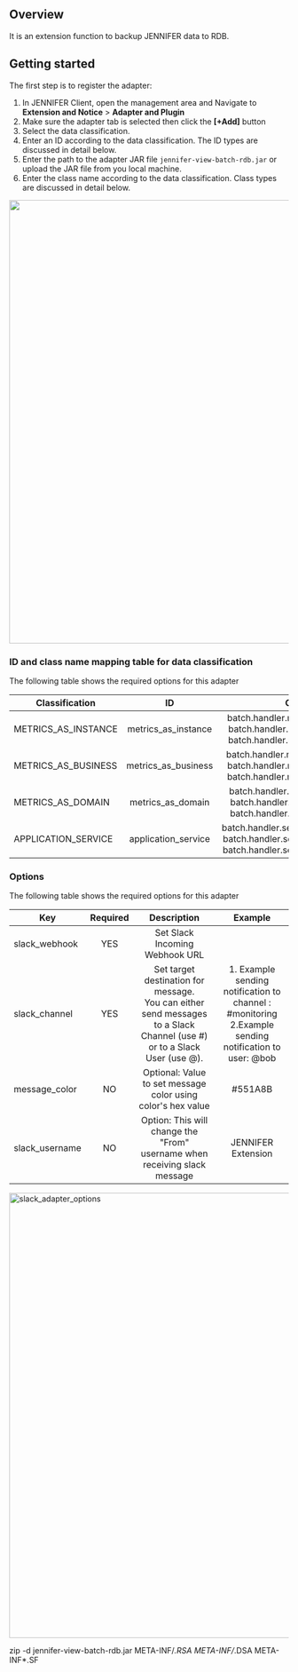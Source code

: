 ## Overview
It is an extension function to backup JENNIFER data to RDB.

## Getting started

The first step is to register the adapter: 
1. In JENNIFER Client, open the management area and Navigate to  **Extension and Notice** > **Adapter and Plugin**
2. Make sure the adapter tab is selected then click the **[+Add]** button
3. Select the data classification.
4. Enter an ID according to the data classification. The ID types are discussed in detail below.
5. Enter the path to the adapter JAR file ``jennifer-view-batch-rdb.jar`` or upload the JAR file from you local machine.
6. Enter the class name according to the data classification. Class types are discussed in detail below.
 

<img width="799" src="https://raw.githubusercontent.com/jennifersoft/jennifer-extension-manuals/master/res/img/view_server_batch/1.png">

### ID and class name mapping table for data classification ##

The following table shows the required options for this adapter

| Classification | ID | Class names |
| ------------- |:-------------:|:-------------:|
| METRICS_AS_INSTANCE | metrics_as_instance | batch.handler.metrics.InstanceFor**Oracle**<br>batch.handler.metrics.InstanceFor**Mssql**<br>batch.handler.metrics.InstanceFor**Mysql**<br> |
| METRICS_AS_BUSINESS | metrics_as_business | batch.handler.metrics.BusinessFor**Oracle**<br>batch.handler.metrics.BusinessFor**Mssql**<br>batch.handler.metrics.BusinessFor**Mysql**<br> |
| METRICS_AS_DOMAIN | metrics_as_domain | batch.handler.metrics.DomainFor**Oracle**<br>batch.handler.metrics.DomainFor**Mssql**<br>batch.handler.metrics.DomainFor**Mysql**<br> |
| APPLICATION_SERVICE | application_service | batch.handler.service.ApplicationFor**Oracle**<br>batch.handler.service.ApplicationFor**Mssql**<br>batch.handler.service.ApplicationFor**Mysql**<br> |

### Options ##

The following table shows the required options for this adapter

| Key           | Required      | Description | Example |
| ------------- |:-------------:|:-------------:|:-------------:|
| slack_webhook | YES           | Set Slack Incoming Webhook URL ||
| slack_channel | YES           | Set target destination for message. <br>You can either send messages to a Slack Channel (use #)  or to a Slack User (use @).  |1. Example sending notification to channel : #monitoring <br>2.Example sending notification to  user: @bob|
| message_color | NO            | Optional: Value to set message color using color's hex value | #551A8B
| slack_username| NO            | Option: This will change the "From" username when receiving slack message| JENNIFER Extension


<img width="802" alt="slack_adapter_options" src="https://user-images.githubusercontent.com/3861725/27722333-eef01af0-5da1-11e7-8235-c993c88580af.png">


zip -d jennifer-view-batch-rdb.jar META-INF/*.RSA META-INF/*.DSA META-INF*.SF
